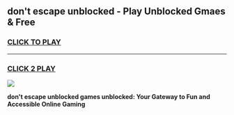 
## don't escape unblocked - Play Unblocked Gmaes & Free
<h3>
<a href="https://news.freeplayer.one?title=don't_escape_unblocked&ref=16F">CLICK TO PLAY</a></h3>
<hr>

<h3>
<a href="https://news.freeplayer.one?title=don't_escape_unblocked&ref=16F">CLICK 2 PLAY</a>
  
</h3>

<a href="https://news.freeplayer.one?title=don't_escape_unblocked&ref=16F/"><img src="https://clearcache.store/games.png"></a>


**don't escape unblocked games unblocked: Your Gateway to Fun and Accessible Online Gaming**
